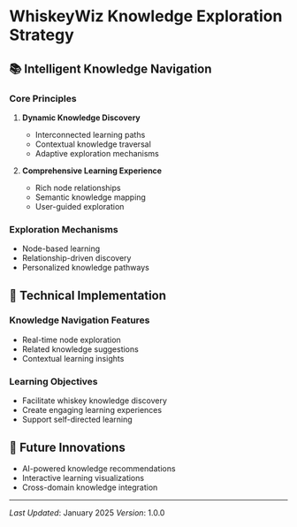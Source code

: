 # WhiskeyWiz Knowledge Exploration Strategy

## 📚 Intelligent Knowledge Navigation

### Core Principles
1. **Dynamic Knowledge Discovery**
   - Interconnected learning paths
   - Contextual knowledge traversal
   - Adaptive exploration mechanisms

2. **Comprehensive Learning Experience**
   - Rich node relationships
   - Semantic knowledge mapping
   - User-guided exploration

### Exploration Mechanisms
- Node-based learning
- Relationship-driven discovery
- Personalized knowledge pathways

## 🧠 Technical Implementation

### Knowledge Navigation Features
- Real-time node exploration
- Related knowledge suggestions
- Contextual learning insights

### Learning Objectives
- Facilitate whiskey knowledge discovery
- Create engaging learning experiences
- Support self-directed learning

## 🚀 Future Innovations
- AI-powered knowledge recommendations
- Interactive learning visualizations
- Cross-domain knowledge integration

---
*Last Updated*: January 2025
*Version*: 1.0.0